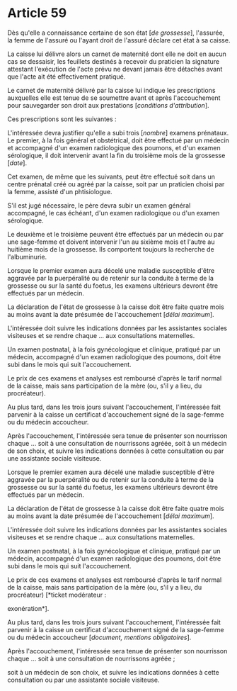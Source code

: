# Article 59

Dès qu'elle a connaissance certaine de son état [*de grossesse*], l'assurée, la femme de l'assuré ou l'ayant droit de l'assuré déclare cet état à sa caisse.

La caisse lui délivre alors un carnet de maternité dont elle ne doit en aucun cas se dessaisir, les feuillets destinés à recevoir du praticien la signature attestant l'exécution de l'acte prévu ne devant jamais être détachés avant que l'acte ait été effectivement pratiqué.

Le carnet de maternité délivré par la caisse lui indique les prescriptions auxquelles elle est tenue de se soumettre avant et après l'accouchement pour sauvegarder son droit aux prestations [*conditions d'attribution*].

Ces prescriptions sont les suivantes :

L'intéressée devra justifier qu'elle a subi trois [*nombre*] examens prénataux. Le premier, à la fois général et obstétrical, doit être effectué par un médecin et accompagné d'un examen radiologique des poumons, et d'un examen sérologique, il doit intervenir avant la fin du troisième mois de la grossesse [*date*].

Cet examen, de même que les suivants, peut être effectué soit dans un centre prénatal créé ou agréé par la caisse, soit par un praticien choisi par la femme, assisté d'un phtisiologue.

S'il est jugé nécessaire, le père devra subir un examen général accompagné, le cas échéant, d'un examen radiologique ou d'un examen sérologique.

Le deuxième et le troisième peuvent être effectués par un médecin ou par une sage-femme et doivent intervenir l'un au sixième mois et l'autre au huitième mois de la grossesse. Ils comportent toujours la recherche de l'albuminurie.

Lorsque le premier examen aura décelé une maladie susceptible d'être aggravée par la puerpéralité ou de retenir sur la conduite à terme de la grossesse ou sur la santé du foetus, les examens ultérieurs devront être effectués par un médecin.

La déclaration de l'état de grossesse à la caisse doit être faite quatre mois au moins avant la date présumée de l'accouchement [*délai maximum*].

L'intéressée doit suivre les indications données par les assistantes sociales visiteuses et se rendre chaque ... aux consultations maternelles.

Un examen postnatal, à la fois gynécologique et clinique, pratiqué par un médecin, accompagné d'un examen radiologique des poumons, doit être subi dans le mois qui suit l'accouchement.

Le prix de ces examens et analyses est remboursé d'après le tarif normal de la caisse, mais sans participation de la mère (ou, s'il y a lieu, du procréateur).

Au plus tard, dans les trois jours suivant l'accouchement, l'intéressée fait parvenir à la caisse un certificat d'accouchement signé de la sage-femme ou du médecin accoucheur.

Après l'accouchement, l'intéressée sera tenue de présenter son nourrisson chaque ... soit à une consultation de nourrissons agréée, soit à un médecin de son choix, et suivre les indications données à cette consultation ou par une assistante sociale visiteuse.

Lorsque le premier examen aura décelé une maladie susceptible d'être aggravée par la puerpéralité ou de retenir sur la conduite à terme de la grossesse ou sur la santé du foetus, les examens ultérieurs devront être effectués par un médecin.

La déclaration de l'état de grossesse à la caisse doit être faite quatre mois au moins avant la date présumée de l'accouchement [*délai maximum*].

L'intéressée doit suivre les indications données par les assistantes sociales visiteuses et se rendre chaque ... aux consultations maternelles.

Un examen postnatal, à la fois gynécologique et clinique, pratiqué par un médecin, accompagné d'un examen radiologique des poumons, doit être subi dans le mois qui suit l'accouchement.

Le prix de ces examens et analyses est remboursé d'après le tarif normal de la caisse, mais sans participation de la mère (ou, s'il y a lieu, du procréateur) [*ticket modérateur :

exonération*].

Au plus tard, dans les trois jours suivant l'accouchement, l'intéressée fait parvenir à la caisse un certificat d'accouchement signé de la sage-femme ou du médecin accoucheur [*document, mentions obligatoires*].

Après l'accouchement, l'intéressée sera tenue de présenter son nourrisson chaque ...    soit à une consultation de nourrissons agréée ;

soit à un médecin de son choix, et suivre les indications données à cette consultation ou par une assistante sociale visiteuse.
